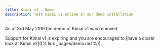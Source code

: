 ```yaml
---
title: Kimai v1 - Demo
description: Test Kimai v1 online in our demo installation
---
```


As of 3rd May 2019 the demo of Kimai v1 was removed. 

Support for Kimai v1 is expiring and you are encouraged to [have a closer look at Kimai v2]({% link _pages/demo.md %}).

